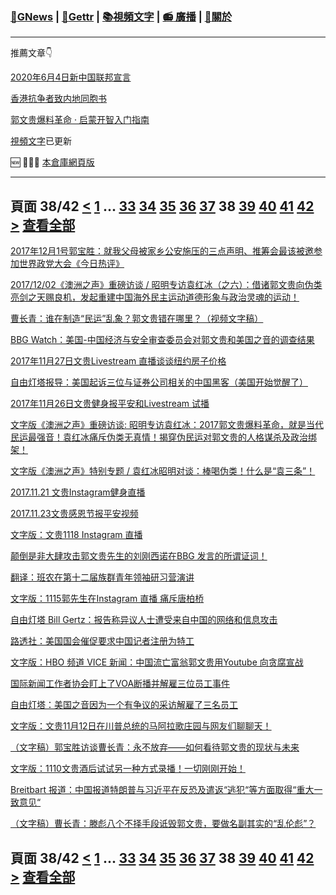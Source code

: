 ﻿###  [:newspaper:GNews](/README.md) | [:statue_of_liberty:Gettr](/content/gettr/README.md) | [:books:視頻文字](/content/README.md) | [:radio: 廣播](/content/docs/g-radio/README.md) | [:pray:關於](https://github.com/ourhimalayas/home/tree/main/about)
---

推薦文章:point_down:

[2020年6月4日新中国联邦宣言](/content/docs/declaration-of-the-New-Federal-State-of-China/README.md)

[香港抗争者致内地同胞书](/master/2019/08/a_letter_from_the_hong_kong_people.md)

[郭文贵爆料革命 · 启蒙开智入门指南](https://github.com/Pangu2020together/guo-whistleblowing-revolution)

[視頻文字](/content/README.md)已更新

:new: :tada::tada::tada: [本倉庫網頁版](https://ourhimalayas.github.io/)

---
## 頁面 38/42 [**<**](/content/transcript/README-37.md) [1](/content/transcript/README.md) ... [33](/content/transcript/README-33.md) [34](/content/transcript/README-34.md) [35](/content/transcript/README-35.md) [36](/content/transcript/README-36.md) [37](/content/transcript/README-37.md) **38** [39](/content/transcript/README-39.md) [40](/content/transcript/README-40.md) [41](/content/transcript/README-41.md) [42](/content/transcript/README-42.md) [**>**](/content/transcript/README-39.md) [查看全部](/content/transcript/README-all.md)

[2017年12月1号郭宝胜：就我父母被家乡公安施压的三点声明、推筹会最该被邀参加世界政党大会《今日热评》](/content/transcript/2018/04/20180418-1392173713763860435.md)

[2017/12/02《澳洲之声》重磅访谈 / 昭明专访袁红冰（之六）：借诸郭文贵向伪类亮剑之天赐良机，发起重建中国海外民主运动道德形象与政治灵魂的运动！](/content/transcript/2018/04/20180418-3422500630253145548.md)

[曹长青：谁在制造“民运”乱象？郭文贵错在哪里？（视频文字稿）](/content/transcript/2018/04/20180418-6784868507419879908.md)

[BBG Watch：美国-中国经济与安全审查委员会对郭文贵和美国之音的调查结果](/content/transcript/2018/04/20180418-1652882263538149002.md)

[2017年11月27日文贵Livestream 直播谈谈纽约房子价格](/content/transcript/2018/04/20180418-8750105287106833411.md)

[自由灯塔报导：美国起诉三位与证券公司相关的中国黑客（美国开始觉醒了）](/content/transcript/2018/04/20180418-3363832914523693020.md)

[2017年11月26日文贵健身报平安和Livestream 试播](/content/transcript/2018/04/20180418-3536740810604337739.md)

[文字版《澳洲之声》重磅访谈: 昭明专访袁红冰：2017郭文贵爆料革命，就是当代民运最强音！袁红冰痛斥伪类无真情！揭穿伪民运对郭文贵的人格谋杀及政治绑架！](/content/transcript/2018/04/20180418-8844190551130915159.md)

[文字版《澳洲之声》特别专题 / 袁红冰昭明对谈：棒喝伪类！什么是“袁三条”！](/content/transcript/2018/04/20180418-662686657760766543.md)

[2017.11.21 文贵Instagram健身直播](/content/transcript/2018/04/20180418-7655939134164928883.md)

[2017.11.23文贵感恩节报平安视频](/content/transcript/2018/04/20180418-3850717849203274795.md)

[文字版：文贵1118 Instagram 直播](/content/transcript/2018/04/20180418-6170218360988993353.md)

[颠倒是非大肆攻击郭文贵先生的刘刚西诺在BBG 发言的所谓证词！](/content/transcript/2018/04/20180418-7352823982455357971.md)

[翻译：班农在第十二届族群青年领袖研习营演讲](/content/transcript/2018/04/20180418-291103909959910855.md)

[文字版：1115郭先生在Instagram 直播 痛斥唐柏桥](/content/transcript/2018/04/20180418-7738901583406026314.md)

[自由灯塔 Bill Gertz：报告称异议人士遭受来自中国的网络和信息攻击](/content/transcript/2018/04/20180418-184430822548389263.md)

[路透社：美国国会催促要求中国记者注册为特工](/content/transcript/2018/04/20180418-1850311727870023205.md)

[文字版：HBO 频道  VICE 新闻：中国流亡富翁郭文贵用Youtube 向贪腐宣战](/content/transcript/2018/04/20180418-2996614567598336236.md)

[国际新闻工作者协会盯上了VOA断播并解雇三位员工事件](/content/transcript/2018/04/20180418-6885559451730743203.md)

[自由灯塔：美国之音因为一个有争议的采访解雇了三名员工](/content/transcript/2018/04/20180418-4898378291964960909.md)

[文字版：文贵11月12日在川普总统的马阿拉歌庄园与网友们聊聊天！](/content/transcript/2018/04/20180418-2945530337059474065.md)

[（文字稿）郭宝胜访谈曹长青：永不放弃——如何看待郭文贵的现状与未来](/content/transcript/2018/04/20180418-197797650669402457.md)

[文字版：1110文贵酒后试试另一种方式录播！一切刚刚开始！](/content/transcript/2018/04/20180418-5435715492986281855.md)

[Breitbart 报道：中国报道特朗普与习近平在反恐及遣返“逃犯“等方面取得“重大一致意见“](/content/transcript/2018/04/20180418-7095490617264238723.md)

[（文字稿）曹长青：滕彪八个不择手段诋毁郭文贵，要做名副其实的“乱伦彪”？](/content/transcript/2018/04/20180418-1176717369305738792.md)


## 頁面 38/42 [**<**](/content/transcript/README-37.md) [1](/content/transcript/README.md) ... [33](/content/transcript/README-33.md) [34](/content/transcript/README-34.md) [35](/content/transcript/README-35.md) [36](/content/transcript/README-36.md) [37](/content/transcript/README-37.md) **38** [39](/content/transcript/README-39.md) [40](/content/transcript/README-40.md) [41](/content/transcript/README-41.md) [42](/content/transcript/README-42.md) [**>**](/content/transcript/README-39.md) [查看全部](/content/transcript/README-all.md)
